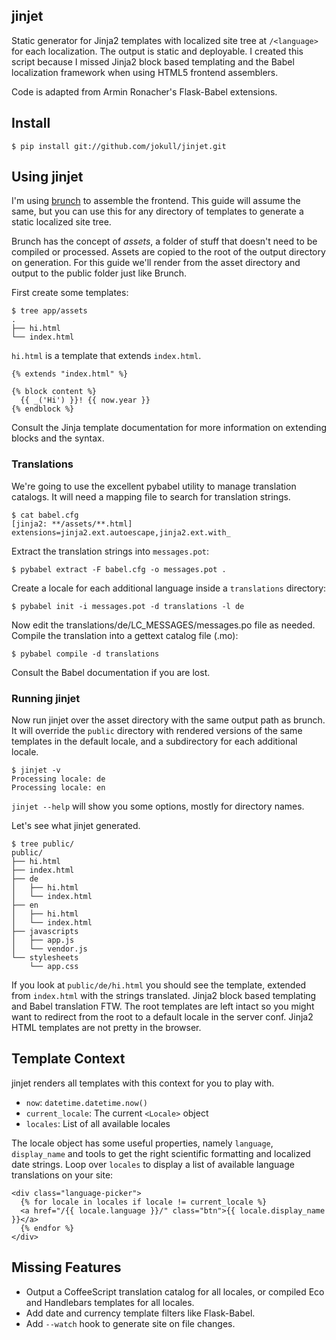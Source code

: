 jinjet
------

Static generator for Jinja2 templates with localized site tree at `/<language>`
for each localization. The output is static and deployable. I created this script because I missed Jinja2 block based templating and the
Babel localization framework when using HTML5 frontend assemblers. 

Code is adapted from Armin Ronacher's Flask-Babel extensions.

Install
-------

`$ pip install git://github.com/jokull/jinjet.git`

Using jinjet
------------

I'm using [brunch](http://brunch.io) to assemble the frontend. This guide will
assume the same, but you can use this for any directory of templates to generate
a static localized site tree.

Brunch has the concept of *assets*, a folder of stuff that doesn't need to be
compiled or processed. Assets are copied to the root of the output directory on
generation. For this guide we'll render from the asset directory and output to
the public folder just like Brunch. 

First create some templates:

    $ tree app/assets
    .
    ├── hi.html
    └── index.html

`hi.html` is a template that extends `index.html`.

    {% extends "index.html" %}

    {% block content %}
      {{ _('Hi') }}! {{ now.year }}
    {% endblock %}

Consult the Jinja template documentation for more information on extending
blocks and the syntax.

### Translations

We're going to use the excellent pybabel utility to manage translation catalogs.
It will need a mapping file to search for translation strings.

    $ cat babel.cfg
    [jinja2: **/assets/**.html]
    extensions=jinja2.ext.autoescape,jinja2.ext.with_

Extract the translation strings into `messages.pot`:

    $ pybabel extract -F babel.cfg -o messages.pot .

Create a locale for each additional language inside a `translations` directory:

    $ pybabel init -i messages.pot -d translations -l de

Now edit the translations/de/LC_MESSAGES/messages.po file as needed. Compile the
translation into a gettext catalog file (.mo):

    $ pybabel compile -d translations

Consult the Babel documentation if you are lost.

### Running jinjet

Now run jinjet over the asset directory with the same output path as brunch. It
will override the `public` directory with rendered versions of the same
templates in the default locale, and a subdirectory for each additional locale.

    $ jinjet -v
    Processing locale: de
    Processing locale: en

`jinjet --help` will show you some options, mostly for directory names.

Let's see what jinjet generated.

    $ tree public/
    public/
    ├── hi.html
    ├── index.html
    ├── de
    │   ├── hi.html
    │   └── index.html
    ├── en
    │   ├── hi.html
    │   └── index.html
    ├── javascripts
    │   ├── app.js
    │   └── vendor.js
    └── stylesheets
        └── app.css
    
    
If you look at `public/de/hi.html` you should see the template, extended from
`index.html` with the strings translated. Jinja2 block based templating and
Babel translation FTW. The root templates are left intact so you might want to
redirect from the root to a default locale in the server conf. Jinja2 HTML
templates are not pretty in the browser.

Template Context
----------------

jinjet renders all templates with this context for you to play with.

+ `now`: `datetime.datetime.now()` 
+ `current_locale`: The current `<Locale>` object
+ `locales`: List of all available locales

The locale object has some useful properties, namely `language`, `display_name`
and tools to get the right scientific formatting and localized date strings.
Loop over `locales` to display a list of available language translations on your
site:

    <div class="language-picker">
      {% for locale in locales if locale != current_locale %}
      <a href="/{{ locale.language }}/" class="btn">{{ locale.display_name }}</a>
      {% endfor %}
    </div>

Missing Features
----------------

+ Output a CoffeeScript translation catalog for all locales, or compiled Eco and
  Handlebars templates for all locales.
+ Add date and currency template filters like Flask-Babel.
+ Add `--watch` hook to generate site on file changes.
